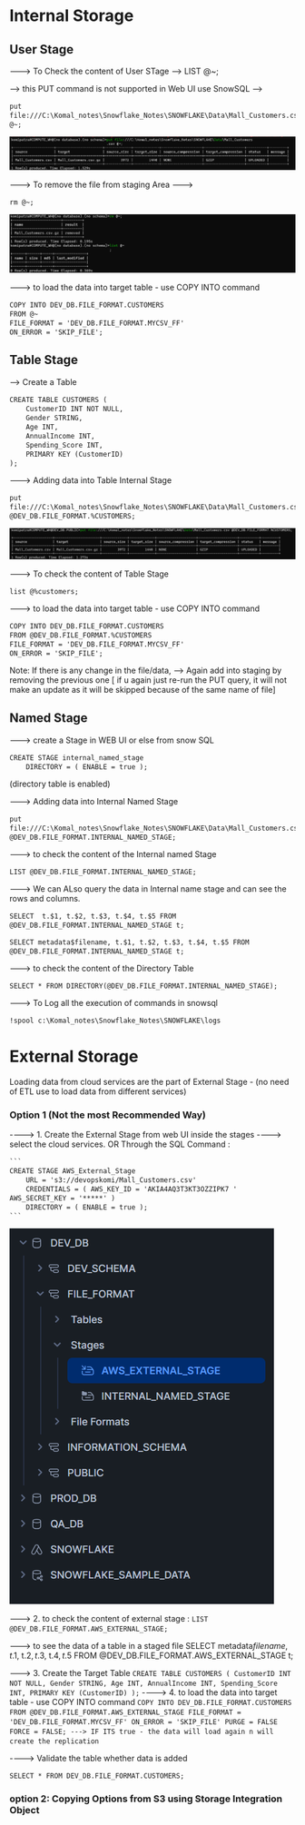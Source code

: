 
# Internal Storage
## User Stage

---> To Check the content of User STage -->
LIST @~;

--> this PUT command is not supported in Web UI use SnowSQL -->
```
put file:///C:\Komal_notes\Snowflake_Notes\SNOWFLAKE\Data\Mall_Customers.csv @~;
```

![alt text](../output_screenshot/user_stage.png)

---> To remove the file from staging Area --->
```
rm @~;
```
![alt text](../output_screenshot/remove_user_stage.png)

---> to load the data into target table  - use COPY INTO command
```
COPY INTO DEV_DB.FILE_FORMAT.CUSTOMERS
FROM @~
FILE_FORMAT = 'DEV_DB.FILE_FORMAT.MYCSV_FF'
ON_ERROR = 'SKIP_FILE';
```

## Table Stage

--> Create a Table
```
CREATE TABLE CUSTOMERS (
    CustomerID INT NOT NULL,
    Gender STRING,
    Age INT,
    AnnualIncome INT,
    Spending_Score INT,
    PRIMARY KEY (CustomerID)
);
```

---> Adding data into Table Internal Stage

```
put file:///C:\Komal_notes\Snowflake_Notes\SNOWFLAKE\Data\Mall_Customers.csv @DEV_DB.FILE_FORMAT.%CUSTOMERS;
```

![alt text](../output_screenshot/Table_stage.png)

---> To check the content of Table Stage
```
list @%customers;
```

---> to load the data into target table  - use COPY INTO command
```
COPY INTO DEV_DB.FILE_FORMAT.CUSTOMERS
FROM @DEV_DB.FILE_FORMAT.%CUSTOMERS
FILE_FORMAT = 'DEV_DB.FILE_FORMAT.MYCSV_FF'
ON_ERROR = 'SKIP_FILE';
```
Note:
If there is any change in the file/data, --> Again add into staging by removing the previous one
[ if u again just re-run the PUT query, it will not make an update as it will be skipped because of the same name of file]


## Named Stage

---> create a Stage in WEB UI or else from snow SQL

```
CREATE STAGE internal_named_stage 
	DIRECTORY = ( ENABLE = true ); 
```
(directory table is enabled)

---> Adding data into  Internal Named Stage

```
put file:///C:\Komal_notes\Snowflake_Notes\SNOWFLAKE\Data\Mall_Customers.csv @DEV_DB.FILE_FORMAT.INTERNAL_NAMED_STAGE;
```
---> to check the content of the Internal named Stage
```
LIST @DEV_DB.FILE_FORMAT.INTERNAL_NAMED_STAGE;
```

---> We can ALso query the data in Internal name stage and can see the rows and columns.
```
SELECT  t.$1, t.$2, t.$3, t.$4, t.$5 FROM @DEV_DB.FILE_FORMAT.INTERNAL_NAMED_STAGE t;
```
```
SELECT metadata$filename, t.$1, t.$2, t.$3, t.$4, t.$5 FROM @DEV_DB.FILE_FORMAT.INTERNAL_NAMED_STAGE t;
```

---> to check the content of the Directory Table
```
SELECT * FROM DIRECTORY(@DEV_DB.FILE_FORMAT.INTERNAL_NAMED_STAGE);
```

---> To Log all the execution of commands in snowsql
```
!spool c:\Komal_notes\Snowflake_Notes\SNOWFLAKE\logs
```

# External Storage

Loading data from cloud services are the part of External Stage - (no need of ETL use to load data from different services)

### Option 1 (Not the most Recommended Way)
----> 1. Create the External Stage from web UI inside the stages ----> select the cloud services.
            OR
        Through the SQL Command :

    ```
    CREATE STAGE AWS_External_Stage 
        URL = 's3://devopskomi/Mall_Customers.csv' 
        CREDENTIALS = ( AWS_KEY_ID = 'AKIA4AQ3T3KT3OZZIPK7 ' AWS_SECRET_KEY = '*****' ) 
        DIRECTORY = ( ENABLE = true );
    ```

![alt text](../output_screenshot/External_AWS_Stage.png)

---> 2. to check the content of external stage : 
    ```
    LIST @DEV_DB.FILE_FORMAT.AWS_EXTERNAL_STAGE;
    ```

---> to see the data of a table in a staged file
SELECT metadata$filename, t.$1, t.$2, t.$3, t.$4, t.$5 FROM @DEV_DB.FILE_FORMAT.AWS_EXTERNAL_STAGE t;

---> 3. Create the Target Table
    ```
    CREATE TABLE CUSTOMERS (
        CustomerID INT NOT NULL,
        Gender STRING,
        Age INT,
        AnnualIncome INT,
        Spending_Score INT,
        PRIMARY KEY (CustomerID)
    );
    ```
----> 4. to load the data into target table  - use COPY INTO command
    ```
    COPY INTO DEV_DB.FILE_FORMAT.CUSTOMERS
    FROM @DEV_DB.FILE_FORMAT.AWS_EXTERNAL_STAGE
    FILE_FORMAT = 'DEV_DB.FILE_FORMAT.MYCSV_FF'
    ON_ERROR = 'SKIP_FILE'
    PURGE = FALSE
    FORCE = FALSE; ---> IF ITS true - the data will load again n will create the replication
    ```

----> Validate the table whether data is added
```
SELECT * FROM DEV_DB.FILE_FORMAT.CUSTOMERS;
```

### option 2: Copying Options from S3 using Storage Integration Object

